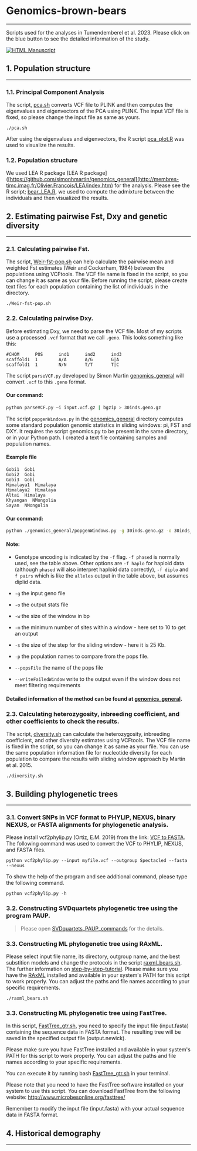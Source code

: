 # **Genomics-brown-bears**
----------------
Scripts used for the analyses in Tumendemberel et al. 2023. Please click on the blue button to see the detailed information of the study.
 <!-- usage note: edit the H1 title above to personalize the manuscript -->
[![HTML Manuscript](https://img.shields.io/badge/manuscript-HTML-blue.svg)](https://.../)


## **1. Population structure**
----------------
### 1.1. Principal Component Analysis 
The script, [pca.sh](https://github.com/odko2008/Genome-analyses-for-brown-bears/blob/main/pca.sh) converts VCF file to PLINK and then computes the eigenvalues and eigenvectors of the PCA using PLINK. The input VCF file is fixed, so please change the input file as same as yours.

```
./pca.sh
```

After using the eigenvalues and eigenvectors, the R script [pca_plot.R](https://github.com/odko2008/Genome-analyses-for-brown-bears/blob/main/pca_plot.R) was used to visualize the results. 

### 1.2. Population structure
We used LEA R package [LEA R package]([https://github.com/simonhmartin/genomics_general](http://membres-timc.imag.fr/Olivier.Francois/LEA/index.htm) for the analysis. Please see the R script; [bear_LEA.R](https://github.com/odko2008/Genome-analyses-for-brown-bears/blob/main/bear_LEA.R), we used to compute the admixture between the individuals and then visualized the results.

## **2. Estimating pairwise Fst, Dxy and genetic diversity**
----------------
### 2.1. Calculating pairwise Fst.

The script, [Weir-fst-pop.sh](https://github.com/odko2008/Genome-analyses-for-brown-bears/blob/main/Weir-fst-pop.sh) can help calculate the pairwise mean and weighted Fst estimates (Weir and Cockerham, 1984) between the populations using VCFtools. The VCF file name is fixed in the script, so you can change it as same as your file. Before running the script, please create text files for each population containing the list of individuals in the directory. 

```
./Weir-fst-pop.sh
```
### 2.2. Calculating pairwise Dxy.
Before estimating Dxy, we need to parse the VCF file.
Most of my scripts use a processed `.vcf` format that we call `.geno`. This looks something like this:

```
#CHOM      POS      ind1      ind2      ind3
scaffold1  1        A/A       A/G       G|A
scaffold1  1        N/N       T/T       T|C
```

The script `parseVCF.py` developed by Simon Martin [genomics_general](https://github.com/simonhmartin/genomics_general) will convert `.vcf` to this `.geno` format.

#### Our command:
```bash
python parseVCF.py –i input.vcf.gz | bgzip > 30inds.geno.gz
```
The script `popgenWindows.py` in the [genomics_general](https://github.com/simonhmartin/genomics_general) directory computes some standard population genomic statistics in sliding windows: pi, FST and DXY. It requires the script genomics.py to be present in the same directory, or in your Python path. I created a text file containing samples and population names. 

#### Example file
```
Gobi1  Gobi
Gobi2  Gobi
Gobi3  Gobi
Himalaya1  Himalaya
Himalaya2  Himalaya
Altai  Himalaya
Khyangan  NMongolia
Sayan  NMongolia
```

#### Our command:
```bash
python ./genomics_general/popgenWindows.py -g 30inds.geno.gz -o 30inds_20kb_10b_geno.Fst.Dxy.pi.csv.gz -f phased -w 20000 -m 10 -s 25000 -p Polarbear -p ABCbears -p MainlandNA -p Cavebear -p Ancient -p Europe -p NMongolia -p Gobi -p Himalaya --popsFile sample_pop1.txt
```
#### Note:
 * Genotype encoding is indicated by the `-f` flag. `-f phased` is normally used, see the table above. Other options are `-f haplo` for haploid data (although `phased` will also interpret haploid data correctly), `-f diplo` and `f pairs` which is like the `alleles` output in the table above, but assumes diplid data.
 * `-g` the input geno file
 * `-o` the output stats file
* `-w` the size of the window in bp
 
* `-m` the minimum number of sites within a window - here set to 10 to get an output
* `-s` the size of the step for the sliding window - here it is 25 Kb.
* `-p` the population names to compare from the pops file.
* `--popsFile` the name of the pops file
* `--writeFailedWindow` write to the output even if the window does not meet filtering requirements

#### Detailed information of the method can be found at [genomics_general](https://github.com/simonhmartin/genomics_general).

### 2.3. Calculating heterozygosity, inbreeding coefficient, and other coefficients to check the results.

The script, [diversity.sh](https://github.com/odko2008/Genome-analyses-for-brown-bears/blob/main/diversity.sh) can calculate the heterozygosity, inbreeding coefficient, and other diversity estimates using VCFtools. The VCF file name is fixed in the script, so you can change it as same as your file. You can use the same population information file for nucleotide diversity for each population to compare the results with sliding window approach by Martin et al. 2015.   

```
./diversity.sh
```

## **3. Building phylogenetic trees**
----------------
### 3.1. Convert SNPs in VCF format to PHYLIP, NEXUS, binary NEXUS, or FASTA alignments for phylogenetic analysis.
 Please install vcf2phylip.py (Ortiz, E.M. 2019) from the link: [VCF to FASTA](https://github.com/odko2008/Genome-analyses-for-brown-bears/blob/main/vcf2phylip.py). The following command was used to convert the VCF to PHYLIP, NEXUS, and FASTA files. 

```
python vcf2phylip.py --input myfile.vcf --outgroup Spectacled --fasta --nexus
```
 <p> To show the help of the program and see additional command, please type the following command.

```
python vcf2phylip.py -h
```

### 3.2. Constructing SVDquartets phylogenetic tree using the program PAUP.
> Please open [SVDquartets_PAUP_commands](https://github.com/odko2008/Genome-analyses-for-brown-bears/blob/main/SVDquartets_PAUP_commands) for the details.

### 3.3. Constructing ML phylogenetic tree using RAxML. 
Please select input file name, its directory, outgroup name, and the best substition models and change the protocols in the script [raxml_bears.sh](https://github.com/odko2008/Genome-analyses-for-brown-bears/blob/main/raxml_bears.sh). The further information on [step-by-step-tutorial](https://cme.h-its.org/exelixis/web/software/raxml/hands_on.html). Please make sure you have the [RAxML](https://github.com/stamatak/standard-RAxML) installed and available in your system's PATH for this script to work properly. You can adjust the paths and file names according to your specific requirements.

```
./raxml_bears.sh
```
### 3.3. Constructing ML phylogenetic tree using FastTree. 
In this script, [FastTree_gtr.sh](https://github.com/odko2008/Genome-analyses-for-brown-bears/blob/main/FastTree_gtr.sh), you need to specify the input file (input.fasta) containing the sequence data in FASTA format. The resulting tree will be saved in the specified output file (output.newick).

Please make sure you have FastTree installed and available in your system's PATH for this script to work properly. You can adjust the paths and file names according to your specific requirements.

You can execute it by running bash [FastTree_gtr.sh](https://github.com/odko2008/Genome-analyses-for-brown-bears/blob/main/FastTree_gtr.sh) in your terminal.

Please note that you need to have the FastTree software installed on your system to use this script. You can download FastTree from the following website: http://www.microbesonline.org/fasttree/

Remember to modify the input file (input.fasta) with your actual sequence data in FASTA format.


## **4. Historical demography**
--------------------------------
